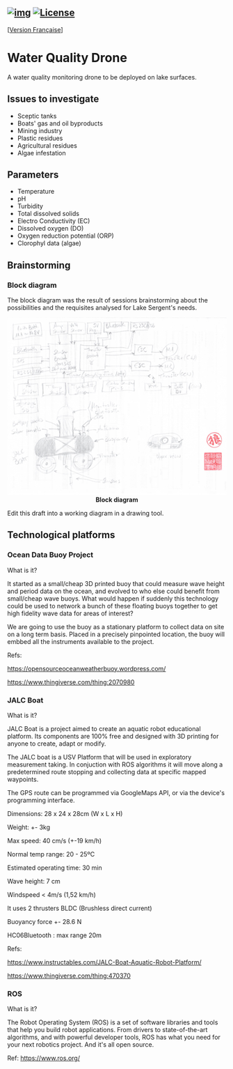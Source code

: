 [![img](https://img.shields.io/badge/Lifecycle-Experimental-339999)](https://github.com/bcgov/repomountie/blob/master/doc/lifecycle-badges.md)
[![License](https://img.shields.io/badge/License-Apache%202.0-blue.svg)](LICENSE)
---
[[Version Française](README_fr_CA.md)]
# Water Quality Drone

A water quality monitoring drone to be deployed on lake surfaces.

## Issues to investigate 

- Sceptic tanks 
- Boats' gas and oil byproducts 
- Mining industry 
- Plastic residues 
- Agricultural residues 
- Algae infestation

## Parameters 

- Temperature 
- pH 
- Turbidity 
- Total dissolved solids 
- Electro Conductivity (EC)
- Dissolved oxygen (DO)
- Oxygen reduction potential (ORP)
- Clorophyl data (algae)


## Brainstorming

### Block diagram 

The block diagram was the result of sessions brainstorming about the possibilities and the requisites analysed for Lake Sergent's needs. 

<p align="center">
  <img src="images/brainstorming.jpg" label="Brainstorming" width="800"/>
  <br>
  <b>Block diagram</b>
</p>

Edit this draft into a working diagram in a drawing tool.

## Technological platforms 
### Ocean Data Buoy Project 

What is it? 

It started as a small/cheap 3D printed buoy that could measure wave height and period data on the ocean, and evolved to who else could benefit from small/cheap wave buoys. What would happen if suddenly this technology could be used to network a bunch of these floating buoys together to get high fidelity wave data for areas of interest? 

We are going to use the buoy as a stationary platform to collect data on site on a long term basis. Placed in a precisely pinpointed location, the buoy will embbed all the instruments available to the project. 

Refs:

https://opensourceoceanweatherbuoy.wordpress.com/

https://www.thingiverse.com/thing:2070980

### JALC Boat 

What is it? 

JALC Boat is a project aimed to create an aquatic robot educational platform. Its components are 100% free and designed with 3D printing for anyone to create, adapt or modify.

The JALC boat is a USV Platform that will be used in exploratory measurement taking. In conjuction with ROS algorithms it will move along a predetermined route stopping and collecting data at specific mapped waypoints. 

The GPS route can be programmed via GoogleMaps API, or via the device's programming interface. 

Dimensions: 28 x 24 x 28cm (W x L x H)

Weight: +- 3kg 

Max speed: 40 cm/s (+-19 km/h)

Normal temp range: 20 - 25ºC

Estimated operating time: 30 min

Wave height: 7 cm 

Windspeed < 4m/s (1,52 km/h)

It uses 2 thrusters BLDC (Brushless direct current)

Buoyancy force +- 28.6 N 

HC06Bluetooth : max range 20m

Refs: 

https://www.instructables.com/JALC-Boat-Aquatic-Robot-Platform/ 

https://www.thingiverse.com/thing:470370


### ROS 

What is it? 

The Robot Operating System (ROS) is a set of software libraries and tools that help you build robot applications. From drivers to state-of-the-art algorithms, and with powerful developer tools, ROS has what you need for your next robotics project. And it's all open source.

Ref: https://www.ros.org/
